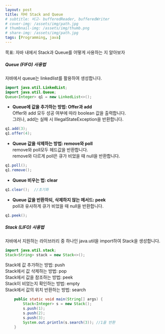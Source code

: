 ```yaml
---
layout: post
title: 자바 Stack and Queue
# subtitle: 비고- bufferedReader, bufferedWriter
# cover-img: /assets/img/path.jpg
# thumbnail-img: /assets/img/thumb.png
# share-img: /assets/img/path.jpg
tags: [Programming, java]
---
```


목표: 자바 내에서 Stack과 Queue를 어떻게 사용하는 지 알아보자

##### Queue (FIFO) 사용법
자바에서 queue는 linkedlist를 활용하여 생성합니다.
```Java
import java.util.LinkedList;
import java.util.Queue;
Queue<Integer> q1 = new LinkedList<>();
```

- **Queue에 값을 추가하는 방법: Offer과 add** \
Offer와 add 모두 성공 여부에 따라 boolean 값을 출력합니다. \
그러나, add는 실패 시 IllegalStateException을 반환합니다.
```Java
q1.add(3); 
q1.offer(4);
```

- **Queue 값을 삭제하는 방법: remove와 poll** \
remove와 poll모두 헤드값을 반환합니다. \
remove와 다르게 poll은 큐가 비었을 때 null을 반환합니다.
```Java
q1.poll();
q1.remove();
```

- **Queue 비우는 법: clear**
```Java
q1.clear();  //초기화
```

- **Queue 값을 반환하되, 삭제하지 않는 메서드: peek**\
poll과 유사하게 큐가 비었을 때 null을 반환합니다.
```Java
q1.peek();
```

##### Stack (LIFO) 사용법
자바에서 지원하는 라이브러리 중 하나인 java.util을 import하여 Stack을 생성합니다.
```Java
import java.util.stack;
Stack<String> stack = new Stack<>();

```
Stack에 값 추가하는 방법: push\
Stack에서 값 삭제하는 방법: pop\
Stack에서 값을 참조하는 방법: peek\
Stack이 비었는지 확인하는 방법: empty\
Stack에서 값의 위치 반환하는 방법: search
```Java
    public static void main(String[] args) {
        Stack<Integer> s = new Stack();
        s.push(1);
        s.push(2);
        s.push(3);
        System.out.println(s.search(3)); //1을 반환
    }
```